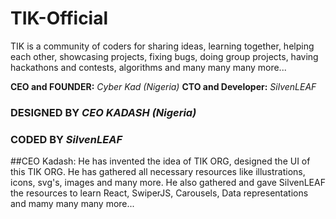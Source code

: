 # TIK-Official
TIK is a community of coders for sharing ideas, learning together, helping each other, showcasing projects, fixing bugs, doing group projects, having hackathons and contests, algorithms and many many many more...

**CEO and FOUNDER:**  *Cyber Kad (Nigeria)*
**CTO and Developer:** *SilvenLEAF*


### DESIGNED BY ***CEO KADASH (Nigeria)***
### CODED BY *SilvenLEAF*



##CEO Kadash:
He has invented the idea of TIK ORG, designed the UI of this TIK ORG. He has gathered all necessary resources like illustrations, icons, svg's, images and many more. He also gathered and gave SilvenLEAF the resources to learn React, SwiperJS, Carousels, Data representations and mamy many many more... 
